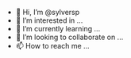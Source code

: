- 👋 Hi, I’m @sylversp
- 👀 I’m interested in ...
- 🌱 I’m currently learning ...
- 💞️ I’m looking to collaborate on ...
- 📫 How to reach me ...

<!---
sylversp/sylversp is a ✨ special ✨ repository because its `README.md` (this file) appears on your GitHub profile.
You can click the Preview link to take a look at your changes.
--->
